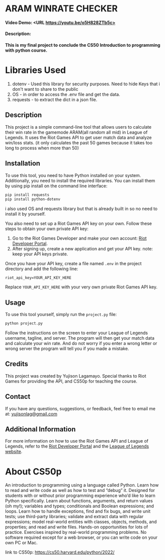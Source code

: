  # ARAM WINRATE CHECKER
#### Video Demo:  <URL https://youtu.be/o5H828ZTb5c>
#### Description:
#### This is my final project to conclude the CS50 Introduction to programming with python course.

# Libraries Used
1. dotenv - Used this library for security purposes. Need to hide Keys that i don't want to share to the public
2. OS - in order to access the .env file and get the data.
3. requests - to extract the dict in a json file. 

## Description

This project is a simple command-line tool that allows users to calculate their win rate in the gamemode ARAM(all random all mid) in League of Legends. It uses the Riot Games API to get user match data and analyze win/loss stats. (it only calculates the past 50 games because it takes too long to process when more than 50)

## Installation
To use this tool, you need to have Python installed on your system. Additionally, you need to install the required libraries. You can install them by using pip install on the command line interface:

```bash
pip install requests
pip install python-dotenv
```

i also used OS and requests library but that is already built in so no need to install it by yourself.

You also need to set up a Riot Games API key on your own. Follow these steps to obtain your own private API key:

1. Go to the Riot Games Developer and make your own account: [Riot Developer Portal](https://developer.riotgames.com/).
2. After signing up, create a new application and get your API key. 
note: keep your API keys private.

Once you have your API key, create a file named `.env` in the project directory and add the following line:

```
riot_api_key=YOUR_API_KEY_HERE
```

Replace `YOUR_API_KEY_HERE` with your very own private Riot Games API key.

## Usage

To use this tool yourself, simply run the `project.py` file:

```bash
python project.py
```

Follow the instructions on the screen to enter your League of Legends username, tagline, and server. The program will then get your match data and calculate your win rate. And do not worry if you enter a wrong letter or wrong server the program will tell you if you made a mistake.

## Credits

This project was created by Yujison Lagamayo. Special thanks to Riot Games for providing the API, and CS50p for teaching the course.

## Contact

If you have any questions, suggestions, or feedback, feel free to email me at: yujisonlag@gmail.com 

## Additional Information

For more information on how to use the Riot Games API and League of Legends, refer to the [Riot Developer Portal](https://developer.riotgames.com/) and the [League of Legends website](https://www.leagueoflegends.com/en-ph/). 

# About CS50p 

An introduction to programming using a language called Python. Learn how to read and write code as well as how to test and “debug” it. Designed for students with or without prior programming experience who’d like to learn Python specifically. Learn about functions, arguments, and return values (oh my!); variables and types; conditionals and Boolean expressions; and loops. Learn how to handle exceptions, find and fix bugs, and write unit tests; use third-party libraries; validate and extract data with regular expressions; model real-world entities with classes, objects, methods, and properties; and read and write files. Hands-on opportunities for lots of practice. Exercises inspired by real-world programming problems. No software required except for a web browser, or you can write code on your own PC or Mac.

link to CS50p: https://cs50.harvard.edu/python/2022/ 






